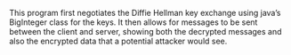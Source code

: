 This program first negotiates the Diffie Hellman key exchange using java’s BigInteger class for the keys. It then allows for messages to be sent between the client and server, showing both the decrypted messages and also the encrypted data that a potential attacker would see.  
